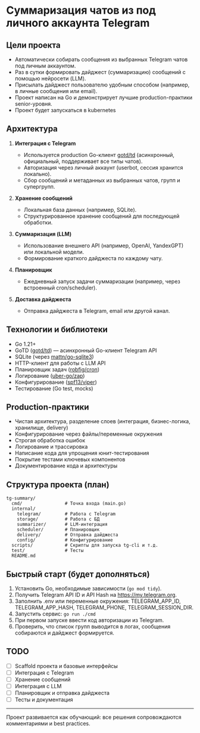 # Суммаризация чатов из под личного аккаунта Telegram

## Цели проекта

- Автоматически собирать сообщения из выбранных Telegram чатов под личным аккаунтом.
- Раз в сутки формировать дайджест (суммаризацию) сообщений с помощью нейросети (LLM).
- Присылать дайджест пользователю удобным способом (например, в личные сообщения или email).
- Проект написан на Go и демонстрирует лучшие production-практики senior-уровня.
- Проект будет запускаться в kubernetes

## Архитектура

1. **Интеграция с Telegram**
   - Используется production Go-клиент [gotd/td](https://github.com/gotd/td) (асинхронный, официальный, поддерживает все типы чатов).
   - Авторизация через личный аккаунт (userbot, сессия хранится локально).
   - Сбор сообщений и метаданных из выбранных чатов, групп и супергрупп.

2. **Хранение сообщений**
   - Локальная база данных (например, SQLite).
   - Структурированное хранение сообщений для последующей обработки.

3. **Суммаризация (LLM)**
   - Использование внешнего API (например, OpenAI, YandexGPT) или локальной модели.
   - Формирование краткого дайджеста по каждому чату.

4. **Планировщик**
   - Ежедневный запуск задачи суммаризации (например, через встроенный cron/scheduler).

5. **Доставка дайджеста**
   - Отправка дайджеста в Telegram, email или другой канал.

## Технологии и библиотеки

- Go 1.21+
- GoTD ([gotd/td](https://github.com/gotd/td)) — асинхронный Go-клиент Telegram API
- SQLite (через [mattn/go-sqlite3](https://github.com/mattn/go-sqlite3))
- HTTP-клиент для работы с LLM API
- Планировщик задач ([robfig/cron](https://github.com/robfig/cron))
- Логирование ([uber-go/zap](https://github.com/uber-go/zap))
- Конфигурирование ([spf13/viper](https://github.com/spf13/viper))
- Тестирование (Go test, mocks)

## Production-практики

- Чистая архитектура, разделение слоев (интеграция, бизнес-логика, хранилище, delivery)
- Конфигурирование через файлы/переменные окружения
- Строгая обработка ошибок
- Логирование и трассировка
- Написание кода для упрощения юнит-тестирования
- Покрытие тестами ключевых компонентов
- Документирование кода и архитектуры

## Структура проекта (план)

```
tg-summary/
  cmd/                # Точка входа (main.go)
  internal/
    telegram/         # Работа с Telegram
    storage/          # Работа с БД
    summarizer/       # LLM-интеграция
    scheduler/        # Планировщик
    delivery/         # Отправка дайджеста
    config/           # Конфигурирование
  scripts/            # Скрипты для запуска tg-cli и т.д.
  test/               # Тесты
  README.md
```

## Быстрый старт (будет дополняться)

1. Установить Go, необходимые зависимости (`go mod tidy`).
2. Получить Telegram API ID и API Hash на https://my.telegram.org.
3. Заполнить .env или переменные окружения: TELEGRAM_APP_ID, TELEGRAM_APP_HASH, TELEGRAM_PHONE, TELEGRAM_SESSION_DIR.
4. Запустить сервис: `go run ./cmd`
5. При первом запуске ввести код авторизации из Telegram.
6. Проверить, что список групп выводится в логах, сообщения собираются и дайджест формируется.

## TODO

- [ ] Scaffold проекта и базовые интерфейсы
- [ ] Интеграция с Telegram
- [ ] Хранение сообщений
- [ ] Интеграция с LLM
- [ ] Планировщик и отправка дайджеста
- [ ] Тесты и документация

---
Проект развивается как обучающий: все решения сопровождаются комментариями и best practices.
